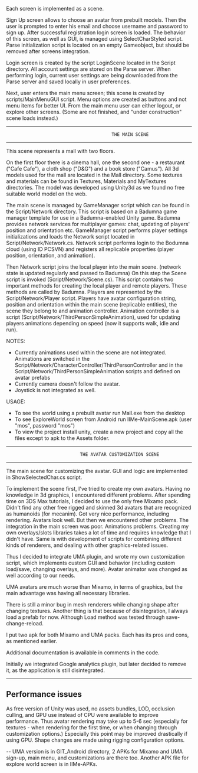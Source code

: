 Each screen is implemented as a scene.

Sign Up screen allows to choose an avatar from prebuilt models. Then the user is prompted to enter his email and choose username and password to sign up. After successful registration login screen is loaded. The behavior of this screen, as well as GUI, is managed using SelectCharStyled script. Parse initialization script is located on an empty Gameobject, but should be removed after screens integration. 

Login screen is created by the script LoginScene located in the Script directory.
All account settings are stored on the Parse server. 
When performing login, current user settings are being downloaded from the Parse server 
and saved locally in user preferences.

Next, user enters the main menu screen; this scene is created by scripts/MainMenuGUI script.
Menu options are created as buttons and not menu items for better UI.
From the main menu user can either logout, or explore other screens. (Some are not finished, and "under construction" scene loads instead.)

----------------------------------------------------------------------------------------------------
											THE MAIN SCENE
----------------------------------------------------------------------------------------------------
This scene represents a mall with two floors.

On the first floor there is a cinema hall, one the second one - a restaurant ("Cafe Cafe"),
a cloth shop ("D&G") and a book store ("Camus"). All 3d models used for the mall are
located in the Mall directory. Some textures and materials can be found in
Textures, Materials and MyTextures directories. 
The model was developed using Unity3d as we found no free suitable world model on the web. 

The main scene is managed by GameManager script which can be found in the Script/Network directory.
This script is based on a Badumna game manager template for use in a Badumna-enabled Unity game. 
Badumna provides network services for multiplayer games: chat, updating of players' position and 
orientation etc. GameManager script performs player settings initializations and loads the Network 
script located in  Script/Network/Network.cs. Network script performs login to the Bodumna cloud 
(using ID PCSVN) and registers all replicable properties (player position, orientation, and animation). 

Then Network script joins the local player into the main scene.
(network state is updated regularly and passed to Badumna)
On this step the Scene script is invoked (Script/Network/Scene.cs). This script contains two
important methods for creating the local player and remote players. These methods are called by Badumna.
Players are represented by the Script/Network/Player script. Players have avatar configuration string,
position and orientation within the main scene (replicable entities), the scene they belong to and
animation controller. Animation controller is a script (Script/Network/ThirdPersonSimpleAnimation),
used for updating players animations depending on speed (now it supports walk, idle and run).

NOTES:
*	Currently animations used within the scene are not integrated.
	Animations are switched in the Script/Network/CharacterController/ThirdPersonController 
	and in the Script/Network/ThirdPersonSimpleAnimation scripts and defined on avatar prefabs
*	Currently camera doesn't follow the avatar.
*	Joystick is not integrated as well.

USAGE:
* 	To see the world using a prebuilt avatar run Mall.exe from the desktop 
* 	To see ExploreWorld screen from Android run IIMe-MainScene.apk (user "mos", password "mos")
* 	To view the project install unity, create a new project and copy all the files except to
	apk to the Assets folder.

----------------------------------------------------------------------------------------------------
								THE AVATAR CUSTOMIZATION SCENE
----------------------------------------------------------------------------------------------------
The main scene for customizing the avatar. 
GUI and logic are implemented in ShowSelectedChar.cs script.

To implement the scene first, I've tried to create my own avatars. Having no knowledge in 3d graphics, I encountered different problems. After spending time on 3DS Max tutorials, I decided to use the only free Mixamo pack. Didn't find any other free rigged and skinned 3d avatars that are recognized as humanoids (for mecanim). Got very nice performance, including rendering. Avatars look well. But then we encountered other problems. The integration in the main screen was poor. Animations problems. Creating my own overlays/slots libraries takes a lot of time and requires knowledge that I didn't have. Same is with development of scripts for combining different kinds of renderers, and dealing with other graphics-related issues.

Thus I decided to integrate UMA plugin, and wrote my own customization script, which implements custom GUI and behavior (including custom load/save, changing overlays, and more). Avatar animator was changed as well according to our needs.

UMA avatars are much worse than Mixamo, in terms of graphics, but the main advantage was having all necessary libraries.

There is still a minor bug in mesh renderers while changing shape after changing textures.
Another thing is that because of disintegration, I always load a prefab for now. Although Load method was tested through save-change-reload.

I put two apk for both Mixamo and UMA packs. Each has its pros and cons, as mentioned earlier.

Additional documentation is available in comments in the code.

Initially we integrated Google analytics plugin, but later decided to remove it, as the application is still disintegrated.

------------------------------
Performance issues
------------------------------
As free version of Unity was used, no assets bundles, LOD, occlusion culling, and GPU use instead of CPU were available to improve performance. Thus avatar rendering may take up to 5-6 sec (especially for textures - when rendering for the first time, or when changing through customization options.) Especially this point may be improved drastically if using GPU. Shape changes are made using rigging configuration options.

 -- UMA version is in GIT_Android directory, 2 APKs for Mixamo and UMA sign-up, main menu, and customizations are there too. Another APK file for explore world screen is in IIMe-APKs.
